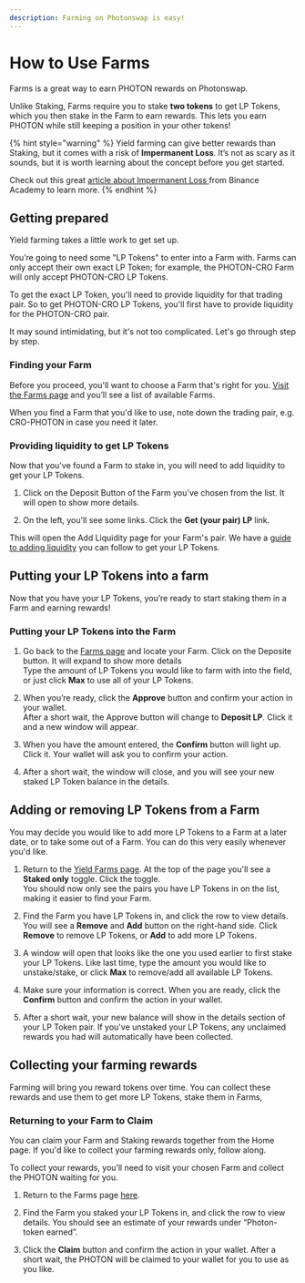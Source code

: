 ```yaml
---
description: Farming on Photonswap is easy!
---
```


# How to Use Farms

Farms is a great way to earn PHOTON rewards on Photonswap.

Unlike Staking, Farms require you to stake **two tokens** to get LP Tokens, which you then stake in the Farm to earn rewards. This lets you earn PHOTON while still keeping a position in your other tokens!

{% hint style="warning" %}
Yield farming can give better rewards than Staking, but it comes with a risk of **Impermanent Loss**. It’s not as scary as it sounds, but it is worth learning about the concept before you get started.

Check out this great [article about Impermanent Loss ](https://academy.binance.com/en/articles/impermanent-loss-explained)from Binance Academy to learn more.
{% endhint %}

## Getting prepared

Yield farming takes a little work to get set up.

You’re going to need some "LP Tokens" to enter into a Farm with. Farms can only accept their own exact LP Token; for example, the PHOTON-CRO Farm will only accept PHOTON-CRO LP Tokens.

To get the exact LP Token, you'll need to provide liquidity for that trading pair. So to get PHOTON-CRO LP Tokens, you'll first have to provide liquidity for the PHOTON-CRO pair.

It may sound intimidating, but it's not too complicated. Let's go through step by step.

### Finding your Farm

Before you proceed, you'll want to choose a Farm that's right for you. [Visit the Farms page](https://photonswap.finance/farms#/farm) and you’ll see a list of available Farms.

When you find a Farm that you'd like to use, note down the trading pair, e.g. CRO-PHOTON in case you need it later.

### Providing liquidity to get LP Tokens

Now that you've found a Farm to stake in, you will need to add liquidity to get your LP Tokens.

1. Click on the Deposit Button of the Farm you've chosen from the list. It will open to show more details.

2. On the left, you'll see some links. Click the **Get (your pair) LP** link.

This will open the Add Liquidity page for your Farm's pair. We have a [guide to adding liquidity](https://docs.photonswap.finance/get-started/how-to-add-remove-liquidity) you can follow to get your LP Tokens.

## Putting your LP Tokens into a farm

Now that you have your LP Tokens, you’re ready to start staking them in a Farm and earning rewards!

### Putting your LP Tokens into the Farm

1. Go back to the [Farms page](https://photonswap.finance/farms#/farm) and locate your Farm. Click on the Deposite button. It will expand to show more details\
Type the amount of LP Tokens you would like to farm with into the field, or just click **Max** to use all of your LP Tokens.

2. When you’re ready, click the **Approve** button and confirm your action in your wallet.\
 After a short wait, the Approve button will change to **Deposit LP**. Click it and a new window will appear.

3. When you have the amount entered, the **Confirm** button will light up. Click it. Your wallet will ask you to confirm your action.

4. After a short wait, the window will close, and you will see your new staked LP Token balance in the details.

## Adding or removing LP Tokens from a Farm

You may decide you would like to add more LP Tokens to a Farm at a later date, or to take some out of a Farm. You can do this very easily whenever you'd like.

1. Return to the [Yield Farms page](https://photonswap.finance/farms#/farm). At the top of the page you'll see a **Staked only** toggle. Click the toggle.\
You should now only see the pairs you have LP Tokens in on the list, making it easier to find your Farm.

2. Find the Farm you have LP Tokens in, and click the row to view details. You will see a **Remove** and **Add** button on the right-hand side. Click **Remove** to remove LP Tokens, or **Add** to add more LP Tokens.

3. A window will open that looks like the one you used earlier to first stake your LP Tokens. Like last time, type the amount you would like to unstake/stake, or click **Max** to remove/add all available LP Tokens.

4. Make sure your information is correct. When you are ready, click the **Confirm** button and confirm the action in your wallet.

5. After a short wait, your new balance will show in the details section of your LP Token pair. If you've unstaked your LP Tokens, any unclaimed rewards you had will automatically have been collected.

## Collecting your farming rewards

Farming will bring you reward tokens over time. You can collect these rewards and use them to get more LP Tokens, stake them in Farms,

### Returning to your Farm to Claim

You can claim your Farm and Staking rewards together from the Home page. If you'd like to collect your farming rewards only, follow along.

To collect your rewards, you’ll need to visit your chosen Farm and collect the PHOTON waiting for you.

1. Return to the Farms page [here](https://photonswap.finance/farms#/farm).

2. Find the Farm you staked your LP Tokens in, and click the row to view details. You should see an estimate of your rewards under “Photon-token earned”.

3. Click the **Claim** button and confirm the action in your wallet. After a short wait, the PHOTON will be claimed to your wallet for you to use as you like.
